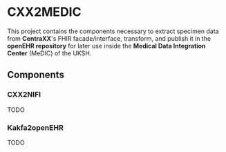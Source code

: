 # CXX2MEDIC

This project contains the components necessary to extract specimen data from **CentraXX**'s FHIR facade/interface,
transform, and publish it in the **openEHR repository** for later use inside the **Medical Data Integration Center** (MeDIC)
of the UKSH.

## Components

### CXX2NIFI

TODO

### Kakfa2openEHR

TODO